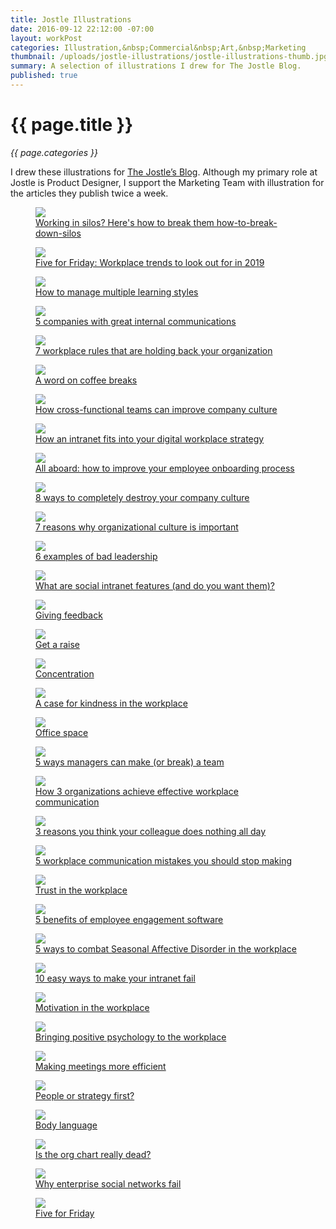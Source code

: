 ```yaml
---
title: Jostle Illustrations
date: 2016-09-12 22:12:00 -07:00
layout: workPost
categories: Illustration,&nbsp;Commercial&nbsp;Art,&nbsp;Marketing
thumbnail: /uploads/jostle-illustrations/jostle-illustrations-thumb.jpg
summary: A selection of illustrations I drew for The Jostle Blog.
published: true
---
```


<div class="Grid  Grid--withGutters u-mar-b02">
    <div class="Grid-cell  u-size1of2">
        <h1 class="u-noMargin u-mar-b01"><strong>{{ page.title }}</strong></h1>
        <p class="u-noMargin"><em>{{ page.categories }}</em></p>
    </div>
    <div class="Grid-cell  u-size1of2">
        <p class="u-noMargin" style="max-width: 100%;">I drew these illustrations for <a href="https://blog.jostle.me/blog" title="The Jostle Blog">The Jostle’s Blog</a>. Although my primary role at Jostle is Product Designer, I support the Marketing Team with illustration for the articles they publish twice a week.</p>
    </div>
</div>

<figure>
    <img src="/uploads/jostle-illustrations/how-to-break-down-silos.png"/>
    <figcaption><a href="https://blog.jostle.me/blog/how-to-break-down-silos" title="Working in silos? Here's how to break them how-to-break-down-silos">Working in silos? Here's how to break them how-to-break-down-silos</a></figcaption>
</figure>
<figure>
    <img src="/uploads/jostle-illustrations/5-workplace-trends-of-2019-16x9.png"/>
    <figcaption><a href="https://blog.jostle.me/blog/five-for-friday-workplace-trends-2019" title="Five for Friday: Workplace trends to look out for in 2019">Five for Friday: Workplace trends to look out for in 2019</a></figcaption>
</figure>
<figure>
    <img src="/uploads/jostle-illustrations/learning-styles-16x9.png"/>
    <figcaption><a href="https://blog.jostle.me/blog/how-to-manage-multiple-learning-styles" title="5 companies with great internal communications">How to manage multiple learning styles</a></figcaption>
</figure>
<figure>
    <img src="/uploads/jostle-illustrations/companies-with-great-internal-communications-16x9.png"/>
    <figcaption><a href="https://blog.jostle.me/blog/companies-with-great-internal-communications" title="5 companies with great internal communications">5 companies with great internal communications</a></figcaption>
</figure>
<figure>
    <img src="/uploads/jostle-illustrations/workplace-rules-16x9.png"/>
    <figcaption><a href="https://blog.jostle.me/blog/7-workplace-rules-that-need-to-go" title="7 workplace rules that need to go">7 workplace rules that are holding back your organization</a></figcaption>
</figure>
<figure>
    <img src="/uploads/jostle-illustrations/coffee-breaks-16x9.png"/>
    <figcaption><a href="https://blog.jostle.me/blog/benefits-of-coffee-breaks" title="A word on coffee breaks">A word on coffee breaks</a></figcaption>
</figure>
<figure>
    <img src="/uploads/jostle-illustrations/cross-functional-teams-16x9.png"/>
    <figcaption><a href="https://blog.jostle.me/blog/how-cross-functional-teams-can-improve-company-culture" title="How cross-functional teams can improve company culture">How cross-functional teams can improve company culture</a></figcaption>
</figure>
<figure>
    <img src="/uploads/jostle-illustrations/how-an-intranet-fits-into-your-digital-workplace-strategy-16x9@2x.png"/>
    <figcaption><a href="https://blog.jostle.me/blog/how-an-intranet-fits-into-your-digital-workplace-strategy" title="How an intranet fits into your digital workplace strategy">How an intranet fits into your digital workplace strategy</a></figcaption>
</figure>
<figure>
    <img src="/uploads/jostle-illustrations/all-aboard-new-hires-your-company-skills-values-16x9.png"/>
    <figcaption><a href="https://blog.jostle.me/blog/improve-your-employee-onboarding-process" title="All aboard: how to improve your employee onboarding process">All aboard: how to improve your employee onboarding process</a></figcaption>
</figure>
<figure>
    <img src="/uploads/jostle-illustrations/8-ways-to-completely-destroy-your-company-culture-16x9@2x.png"/>
    <figcaption><a href="https://blog.jostle.me/blog/8-ways-to-completely-destroy-your-company-culture-2/" title="8 ways to completely destroy your company culture">8 ways to completely destroy your company culture</a></figcaption>
</figure>
<figure>
    <img src="/uploads/jostle-illustrations/7-reasons-why-organizational-culture-is-important-16x9@2x.png"/>
    <figcaption><a href="https://blog.jostle.me/blog/why-is-organizational-culture-important" title="7 reasons why organizational culture is important">7 reasons why organizational culture is important</a></figcaption>
</figure>
<figure>
    <img src="/uploads/jostle-illustrations/6-examples-of-bad-leadership-16x9@2x.png"/>
    <figcaption><a href="https://blog.jostle.me/blog/6-examples-of-bad-leadership" title="6 examples of bad leadership">6 examples of bad leadership</a></figcaption>
</figure>
<figure>
    <img src="/uploads/jostle-illustrations/what-are-social-intranet-features-16x9@2x.png"/>
    <figcaption><a href="https://blog.jostle.me/blog/social-intranet-features" title="What are social intranet features (and do you want them)?">What are social intranet features (and do you want them)?</a></figcaption>
</figure>
<figure>
    <img src="/uploads/jostle-illustrations/conflict-in-the-workplace-16x9.png"/>
    <figcaption><a href="https://blog.jostle.me/blog/five-for-friday-giving-feedback" title="Giving feedback">Giving feedback</a></figcaption>
</figure>
<figure>
    <img src="/uploads/jostle-illustrations/get-a-raise-16x9.png"/>
    <figcaption><a href="https://blog.jostle.me/blog/five-for-friday-get-a-raise" title="Get a raise">Get a raise</a></figcaption>
</figure>
<figure>
    <img src="/uploads/jostle-illustrations/concentration-16x9.png"/>
    <figcaption><a href="https://blog.jostle.me/blog/five-for-friday-concentration" title="Concentration">Concentration</a></figcaption>
</figure>
<figure>
    <img src="/uploads/jostle-illustrations/a-case-for-kindness-in-the-workplace-16x9.png"/>
    <figcaption><a href="https://blog.jostle.me/blog/a-case-for-kindness-in-the-workplace" title="A case for kindness in the workplace">A case for kindness in the workplace</a></figcaption>
</figure>
<figure>
    <img src="/uploads/jostle-illustrations/office-space.png"/>
    <figcaption><a href="https://blog.jostle.me/blog/five-for-friday-office-space" title="Office space
">Office space</a></figcaption>
</figure>
<figure>
    <img src="/uploads/jostle-illustrations/5-ways-managers-can-make-or-break-a-team.png"/>
    <figcaption><a href="https://blog.jostle.me/blog/5-ways-managers-can-make-or-break-a-team" title="5 ways managers can make (or break) a team">5 ways managers can make (or break) a team</a></figcaption>
</figure>
<figure>
    <img src="/uploads/jostle-illustrations/how-3-organizations-achieve-effective-workplace-communication.png"/>
    <figcaption><a href="https://blog.jostle.me/blog/how-3-organizations-get-outstanding-internal-communication-results" title="How 3 organizations achieve effective workplace communication">How 3 organizations achieve effective workplace communication</a></figcaption>
</figure>
<figure>
    <img src="/uploads/jostle-illustrations/3-reasons-you-think-your-colleague-does-nothing-all-day.png"/>
    <figcaption><a href="https://blog.jostle.me/blog/seriously-what-does-she-do-all-day/" title="3 reasons you think your colleague does nothing all day">3 reasons you think your colleague does nothing all day</a></figcaption>
</figure>
<figure>
    <img src="/uploads/jostle-illustrations/5-workplace-communication-mistakes-you-should-stop-making.png"/>
    <figcaption><a href="https://blog.jostle.me/blog/5-workplace-communications-mistakes-you-should-stop-making" title="5 workplace communication mistakes you should stop making">5 workplace communication mistakes you should stop making</a></figcaption>
</figure>
<figure>
    <img src="/uploads/jostle-illustrations/trust-in-the-workplace.png"/>
    <figcaption><a href="https://blog.jostle.me/blog/five-for-friday-trust-in-the-workplace" title="Trust in the workplace">Trust in the workplace</a></figcaption>
</figure>
<figure>
    <img src="/uploads/jostle-illustrations/5-benefits-of-employee-engagement-software.png"/>
    <figcaption><a href="https://blog.jostle.me/blog/5-benefits-of-employee-engagement-software" title="5 benefits of employee engagement software">5 benefits of employee engagement software</a></figcaption>
</figure>
<figure>
    <img src="/uploads/jostle-illustrations/5-ways-to-combat-seasonal-affective-disorder-in-the-workplace.png"/>
    <figcaption><a href="https://blog.jostle.me/blog/combat-seasonal-affective-disorder-at-work" title="5 ways to combat Seasonal Affective Disorder in the workplace">5 ways to combat Seasonal Affective Disorder in the workplace</a></figcaption>
</figure>
<figure>
    <img src="/uploads/jostle-illustrations/10-easy-ways-to-make-your-intranet-fail.png"/>
    <figcaption><a href="https://blog.jostle.me/blog/10-easy-ways-intranet-fail" title="10 easy ways to make your intranet fail">10 easy ways to make your intranet fail</a></figcaption>
</figure>
<figure>
    <img src="/uploads/jostle-illustrations/motivation-in-the-workplace.png"/>
    <figcaption><a href="https://blog.jostle.me/blog/five-for-friday-motivation-workplace" title="Motivation in the workplace">Motivation in the workplace</a></figcaption>
</figure>
<figure>
    <img src="/uploads/jostle-illustrations/bringing-positive-psychology-to-the-workplace.png"/>
    <figcaption><a href="https://blog.jostle.me/blog/bringing-positive-psychology-to-the-workplace" title="Bringing positive psychology to the workplace">Bringing positive psychology to the workplace</a></figcaption>
</figure>
<figure>
    <img src="/uploads/jostle-illustrations/making-meetings-more-efficient.png"/>
    <figcaption><a href="https://blog.jostle.me/blog/making-meetings-more-efficient" title="Making meetings more efficient">Making meetings more efficient</a></figcaption>
</figure>
<figure>
    <img src="/uploads/jostle-illustrations/people-or-strategy-first.png"/>
    <figcaption><a href="https://blog.jostle.me/blog/five-for-friday-people-or-strategy-first" title="People or strategy first?">People or strategy first?</a></figcaption>
</figure>
<figure>
    <img src="/uploads/jostle-illustrations/body-language.png"/>
    <figcaption><a href="https://blog.jostle.me/blog/five-for-friday-body-language" title="Body language">Body language</a></figcaption>
</figure>
<figure>
    <img src="/uploads/jostle-illustrations/is-the-org-chart-really-dead.png"/>
    <figcaption><a href="https://blog.jostle.me/blog/is-the-org-chart-really-dead" title="Is the org chart really dead?">Is the org chart really dead?</a></figcaption>
</figure>
<figure>
    <img src="/uploads/jostle-illustrations/why-enterprise-social-networks-fail.png"/>
    <figcaption><a href="https://blog.jostle.me/blog/why-enterprise-social-intranets-fail/" title="Why enterprise social networks fail">Why enterprise social networks fail</a></figcaption>
</figure>
<figure>
    <img src="/uploads/jostle-illustrations/five-for-fiday.png"/>
    <figcaption><a href="https://blog.jostle.me/blog/five-for-friday-future-of-work" title="Five for Friday series">Five for Friday</a></figcaption>
</figure>
